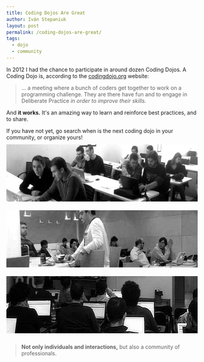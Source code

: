 ```yaml
---
title: Coding Dojos Are Great
author: Iván Stepaniuk
layout: post
permalink: /coding-dojos-are-great/
tags:
  - dojo
  - community
---
```

In 2012 I had the chance to participate in around dozen Coding Dojos. A Coding Dojo is, according to the <a title="What Is a Coding Dojo?" href="http://codingdojo.org/cgi-bin/wiki.pl?WhatIsCodingDojo" target="_blank">codingdojo.org</a> website:

> &#8230; a meeting where a bunch of coders get together to work on a programming challenge. They are there have fun and to engage in Deliberate Practice _in order to improve their skills._

And **it works.** It's an amazing way to learn and reinforce best practices, and to share.

If you have not yet, go search when is the next coding dojo in your community, or organize yours!
<a href="http://blog.istepaniuk.com/coding-dojos-are-great/dojo4/"><img style="margin-top: 10px; margin-bottom: 10px;" alt="dojo4" src="/img/dojo4.jpg" width="600" height="150" /></a><a href="http://blog.istepaniuk.com/coding-dojos-are-great/dojo1/"><img style="margin-top: 10px; margin-bottom: 10px;" alt="dojo1" src="/img/dojo1.jpg" width="600" height="150" /></a>
<a href="http://blog.istepaniuk.com/coding-dojos-are-great/dojo2/"><img style="margin-top: 10px; margin-bottom: 10px;" alt="dojo2" src="/img/dojo2.jpg" width="600" height="150" /></a>

> **Not only individuals and interactions,**
> but also a community of professionals.

